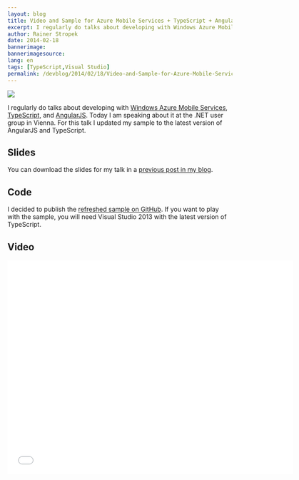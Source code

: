 ```yaml
---
layout: blog
title: Video and Sample for Azure Mobile Services + TypeScript + AngularJS Talk
excerpt: I regularly do talks about developing with Windows Azure Mobile Services, TypeScript, and AngularJS. Today I am speaker at the .NET user group in Vienna. For this talk I updated my sample to the latest version of AngularJS and TypeScript. Additionally I recorded the talk (German).
author: Rainer Stropek
date: 2014-02-18
bannerimage: 
bannerimagesource: 
lang: en
tags: [TypeScript,Visual Studio]
permalink: /devblog/2014/02/18/Video-and-Sample-for-Azure-Mobile-Services--TypeScript--AngularJS-Talk
---
```


<p>
  <img src="{{site.baseurl}}/content/images/blog/2014/02/DotNetUserGroup1.jpg" />
</p><p>I regularly do talks about developing with <a href="http://www.windowsazure.com/en-us/services/mobile-services/" target="_blank">Windows Azure Mobile Services</a>, <a href="http://www.typescriptlang.org/" target="_blank">TypeScript</a>, and <a href="http://angularjs.org/" target="_blank">AngularJS</a>. Today I am speaking about it at the .NET user group in Vienna. For this talk I updated my sample to the latest version of AngularJS and TypeScript.</p><h2>Slides</h2><p>You can download the slides for my talk in a <a href="http://www.software-architects.com/devblog/2013/10/17/AngularJS-with-TypeScript-and-Windows-Azure-Mobile-Services" target="_blank">previous post in my blog</a>.</p><h2>Code</h2><p>I decided to publish the <a href="https://github.com/rstropek/Samples/tree/master/AngularTypeScriptSamples" target="_blank">refreshed sample on GitHub</a>. If you want to play with the sample, you will need Visual Studio 2013 with the latest version of TypeScript.</p><h2>Video</h2><iframe width="640" height="480" src="//www.youtube.com/embed/ItCvYjbRLGM?rel=0" frameborder="0" allowfullscreen="allowfullscreen"></iframe>